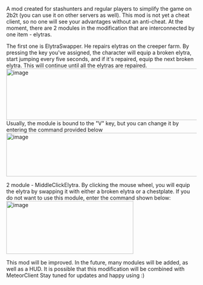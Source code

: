 A mod created for stashunters and regular players to simplify the game on 2b2t (you can use it on other servers as well). This mod is not yet a cheat client, so no one will see your advantages without an anti-cheat.
At the moment, there are 2 modules in the modification that are interconnected by one item - elytras.

The first one is ElytraSwapper. He repairs elytras on the creeper farm. By pressing the key you've assigned, the character will equip a broken elytra, start jumping every five seconds, and if it's repaired, equip the next broken elytra. This will continue until all the elytras are repaired.
<img width="1342" height="136" alt="image" src="https://github.com/user-attachments/assets/84c0fbfd-863c-4956-af35-ca6348a657e1" />
Usually, the module is bound to the "V" key, but you can change it by entering the command provided below
<img width="561" height="115" alt="image" src="https://github.com/user-attachments/assets/bd37bd3e-64e1-46b3-b41e-180f90f1ff94" />

2 module - MiddleClickElytra. By clicking the mouse wheel, you will equip the elytra by swapping it with either a broken elytra or a chestplate. If you do not want to use this module, enter the command shown below:
<img width="336" height="140" alt="image" src="https://github.com/user-attachments/assets/800f1f1d-c221-41cb-929e-eafd99e7885b" />

This mod will be improved. In the future, many modules will be added, as well as a HUD. It is possible that this modification will be combined with MeteorClient
Stay tuned for updates and happy using :)
